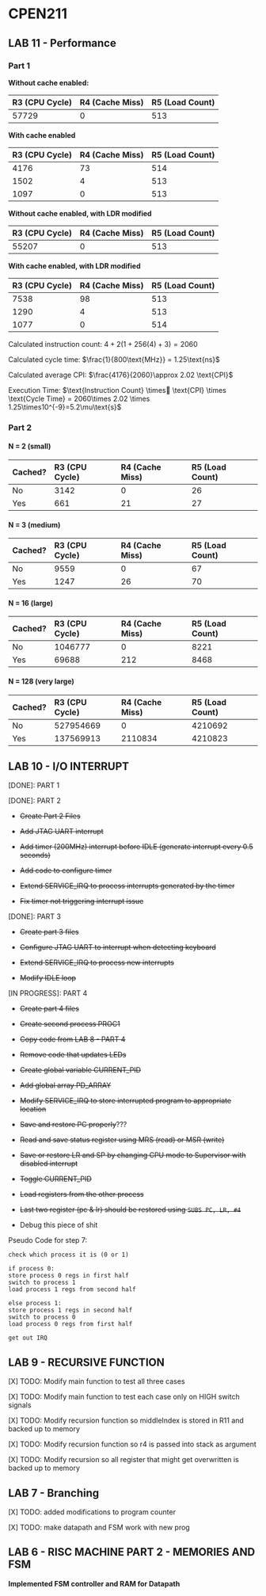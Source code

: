 # CPEN211

## LAB 11 - Performance

### Part 1

**Without cache enabled:**

| R3 (CPU Cycle) | R4 (Cache Miss) | R5 (Load Count) |
| :--- | :--- | :--- |
| 57729 | 0 | 513 |

**With cache enabled**

| R3 (CPU Cycle) | R4 (Cache Miss) | R5 (Load Count) |
| :--- | :--- | :--- |
| 4176 | 73 | 514 | Trial 1 |
| 1502 | 4 | 513 | Trial 2 |
| 1097 | 0 | 513 | Trial 3 |

**Without cache enabled, with LDR modified**

| R3 (CPU Cycle) | R4 (Cache Miss) | R5 (Load Count) |
| :--- | :--- | :--- |
| 55207 | 0 | 513 |

**With cache enabled, with LDR modified**

| R3 (CPU Cycle) | R4 (Cache Miss) | R5 (Load Count) |
| :--- | :--- | :--- |
| 7538 | 98 | 513 | Trial 1 |
| 1290 | 4 | 513 | Trial 2 |
| 1077 | 0 | 514 | Trial 3 |

Calculated instruction count: $4 + 2(1 + 256(4) + 3) = 2060$

Calculated cycle time: $\frac{1}{800\text{MHz}} = 1.25\text{ns}$

Calculated average CPI: $\frac{4176}{2060}\approx 2.02 \text{CPI}$

Execution Time: $\text{Instruction Count} \times \text{CPI} \times \text{Cycle Time} = 2060\times 2.02 \times 1.25\times10^{-9}=5.2\mu\text{s}$

### Part 2

#### N = 2 (small)

| Cached? | R3 (CPU Cycle) | R4 (Cache Miss) | R5 (Load Count) |
| :--- | :--- | :--- | :--- |
| No | 3142 | 0 | 26 |
| Yes | 661 | 21 | 27 |

#### N = 3 (medium)

| Cached? | R3 (CPU Cycle) | R4 (Cache Miss) | R5 (Load Count) |
| :--- | :--- | :--- | :--- |
| No | 9559 | 0 | 67 |
| Yes | 1247 | 26 | 70 |

#### N = 16 (large)

| Cached? | R3 (CPU Cycle) | R4 (Cache Miss) | R5 (Load Count) |
| :--- | :--- | :--- | :--- |
| No | 1046777 | 0 | 8221 |
| Yes | 69688 | 212 | 8468 |

#### N = 128 (very large)

| Cached? | R3 (CPU Cycle) | R4 (Cache Miss) | R5 (Load Count) |
| :--- | :--- | :--- | :--- |
| No | 527954669 | 0 | 4210692 |
| Yes | 137569913 | 2110834 | 4210823 |

## LAB 10 - I/O INTERRUPT
[DONE]: PART 1

[DONE]: PART 2

- ~~Create Part 2 Files~~

- ~~Add JTAG UART interrupt~~

- ~~Add timer (200MHz) interrupt before IDLE (generate interrupt every 0.5 seconds)~~

- ~~Add code to configure timer~~

- ~~Extend SERVICE_IRQ to process interrupts generated by the timer~~

- ~~Fix timer not triggering interrupt issue~~

[DONE]: PART 3

- ~~Create part 3 files~~

- ~~Configure JTAG UART to interrupt when detecting keyboard~~

- ~~Extend SERVICE_IRQ to process new interrupts~~

- ~~Modify IDLE loop~~

[IN PROGRESS]: PART 4

- ~~Create part 4 files~~

- ~~Create second process PROC1~~

- ~~Copy code from LAB 8 - PART 4~~

- ~~Remove code that updates LEDs~~

- ~~Create global variable CURRENT_PID~~

- ~~Add global array PD_ARRAY~~

- ~~Modify SERVICE_IRQ to store interrupted program to appropriate location~~

- ~~Save and restore PC properly~~???

- ~~Read and save status register using MRS (read) or MSR (write)~~

- ~~Save or restore LR and SP by changing CPU mode to Supervisor with disabled interrupt~~

- ~~Toggle CURRENT_PID~~

- ~~Load registers from the other process~~

- ~~Last two register (pc & lr) should be restored using `SUBS PC, LR, #4`~~

- Debug this piece of shit

Pseudo Code for step 7:

```
check which process it is (0 or 1)

if process 0:
store process 0 regs in first half
switch to process 1
load process 1 regs from second half

else process 1:
store process 1 regs in second half
switch to process 0
load process 0 regs from first half

get out IRQ

```

## LAB 9 - RECURSIVE FUNCTION

[X] TODO: Modify main function to test all three cases

[X] TODO: Modify main function to test each case only on HIGH switch signals

[X] TODO: Modify recursion function so middleIndex is stored in R11 and backed up to memory

[X] TODO: Modify recursion function so r4 is passed into stack as argument

[X] TODO: Modify recursion so all register that might get overwritten is backed up to memory

## LAB 7 - Branching

[X] TODO: added modifications to program counter

[X] TODO: make datapath and FSM work with new prog


## LAB 6 - RISC MACHINE PART 2 - MEMORIES AND FSM

**Implemented FSM controller and RAM for Datapath**
